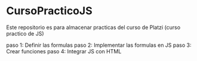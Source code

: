 # CursoPracticoJS
Este repositorio es para almacenar practicas del curso de Platzi (curso practico de JS)

paso 1: Definir las formulas
paso 2: Implementar las formulas en JS
paso 3: Crear funciones
paso 4: Integrar JS con HTML 
